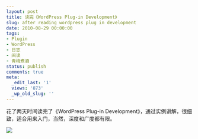 ```yaml
---
layout: post
title: 读完《WordPress Plug-in Development》
slug: after reading wordpress plug in development
date: 2010-08-29 00:00:00
tags:
- Plugin
- WordPress
- 日志
- 阅读
- 青梅煮酒
status: publish
comments: true
meta:
  _edit_last: '1'
  views: '873'
  _wp_old_slug: ''
---
```

花了两天时间读完了《WordPress Plug-in Development》，通过实例讲解，很细致，适合用来入门，当然，深度和广度都有限。

<a href="http://picasaweb.google.com/lh/photo/k7nT3M9jrDW1dPv-nzKJvQ?feat=embedwebsite"><img src="http://lh4.ggpht.com/_ceUJ_lBTHzc/THnN7TJZDlI/AAAAAAAABdI/OBmuprXqpX4/s400/wordpress-plugin-development.jpg" /></a>
